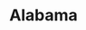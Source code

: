 ---
title: Alabama
layout: songs
event: 16th Street Baptist Church Bombing
category: 16th street baptist
artist: John Coltrane
released: 1964
video: https://www.youtube.com/embed/Sd5R0susntk
description: Lorem ipsum dolor sit amet, consectetur adipiscing elit, sed do eiusmod tempor incididunt ut labore et dolore magna aliqua. Semper quis lectus nulla at volutpat diam ut venenatis tellusLorem ipsum dolor sit amet, consectetur adipiscing elit, sed do eiusmod tempor incididunt ut labore et dolore magna aliqua. Semper quis lectus nulla at volutpat diam ut venenatis tellus
lyrics: n/a
---